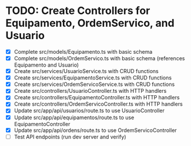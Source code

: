 # TODO: Create Controllers for Equipamento, OrdemServico, and Usuario

- [x] Complete src/models/Equipamento.ts with basic schema
- [x] Complete src/models/OrdemServico.ts with basic schema (references Equipamento and Usuario)
- [x] Create src/services/UsuarioService.ts with CRUD functions
- [x] Create src/services/EquipamentoService.ts with CRUD functions
- [x] Create src/services/OrdemServicoService.ts with CRUD functions
- [x] Create src/controllers/UsuarioController.ts with HTTP handlers
- [x] Create src/controllers/EquipamentoController.ts with HTTP handlers
- [x] Create src/controllers/OrdemServicoController.ts with HTTP handlers
- [x] Update src/app/api/usuarios/route.ts to use UsuarioController
- [x] Update src/app/api/equipamentos/route.ts to use EquipamentoController
- [x] Update src/app/api/ordens/route.ts to use OrdemServicoController
- [ ] Test API endpoints (run dev server and verify)
